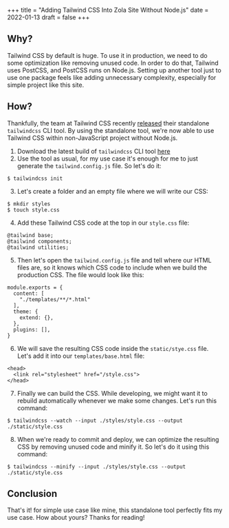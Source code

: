 +++
title = "Adding Tailwind CSS Into Zola Site Without Node.js"
date = 2022-01-13
draft = false
+++

## Why?
Tailwind CSS by default is huge. To use it in production, we need to do some optimization like removing unused code.
In order to do that, Tailwind uses PostCSS, and PostCSS runs on Node.js.
Setting up another tool just to use one package feels like adding unnecessary complexity, especially for simple project like this site.
## How?
Thankfully, the team at Tailwind CSS recently [released](https://tailwindcss.com/blog/standalone-cli) their standalone `tailwindcss` CLI tool. By using the standalone tool, we're now able to use Tailwind CSS within non-JavaScript project without Node.js.
1. Download the latest build of `tailwindcss` CLI tool [here](https://github.com/tailwindlabs/tailwindcss/releases/latest)
2. Use the tool as usual, for my use case it's enough for me to just generate the `tailwind.config.js` file. So let's do it:
```
$ tailwindcss init
```
3. Let's create a folder and an empty file where we will write our CSS:
```
$ mkdir styles
$ touch style.css
```
4. Add these Tailwind CSS code at the top in our `style.css` file:
```
@tailwind base;
@tailwind components;
@tailwind utilities;
```
5. Then let's open the `tailwind.config.js` file and tell where our HTML files are, so it knows which CSS code to include when we build the production CSS. The file would look like this:
```
module.exports = {
  content: [
    "./templates/**/*.html"
  ],
  theme: {
    extend: {},
  },
  plugins: [],
}
```
6. We will save the resulting CSS code inside the `static/stye.css` file. Let's add it into our `templates/base.html` file:
```
<head>
  <link rel="stylesheet" href="/style.css">
</head>
``` 
7. Finally we can build the CSS. While developing, we might want it to rebuild automatically whenever we make some changes. Let's run this command:
```
$ tailwindcss --watch --input ./styles/style.css --output ./static/style.css
``` 
8. When we're ready to commit and deploy, we can optimize the resulting CSS by removing unused code and minify it. So let's do it using this command:
```
$ tailwindcss --minify --input ./styles/style.css --output ./static/style.css
``` 
## Conclusion
That's it! for simple use case like mine, this standalone tool perfectly fits my use case. How about yours? Thanks for reading!